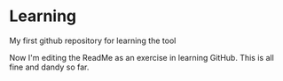 # Learning
My first github repository for learning the tool

Now I'm editing the ReadMe as an exercise in learning GitHub.
This is all fine and dandy so far.

